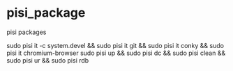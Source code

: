 pisi_package
============

pisi packages

 sudo pisi it -c system.devel && sudo pisi it git && sudo pisi it conky && sudo pisi it chromium-browser
 sudo pisi up && sudo pisi dc && sudo pisi clean && sudo pisi ur && sudo pisi rdb
